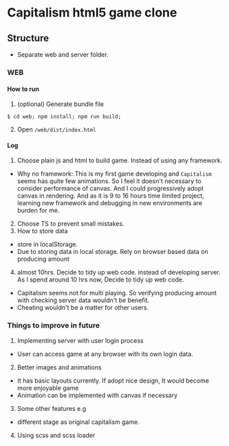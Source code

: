 # Capitalism html5 game clone

## Structure

- Separate web and server folder.

### WEB

#### How to run
1. (optional) Generate bundle file
```
$ cd web; npm install; npm run build;
```
2. Open `/web/dist/index.html`

#### Log

1. Choose plain js and html to build game. Instead of using any framework.
  - Why no framework: This is my first game developing and `Capitalism` seems has quite few animations. So I feel it doesn't necessary to consider performance of canvas. And I could progressively adopt canvas in rendering. And as it is 9 to 16 hours time limited project, learning new framework and debugging in new environments are burden for me.
2. Choose TS to prevent small mistakes.
3. How to store data
  - store in localStorage.
  - Due to storing data in local storage. Rely on browser based data on producing amount
4. almost 10hrs. Decide to tidy up web code. instead of developing server.
  As I spend around 10 hrs now, Decide to tidy up web code.
  - Capitalism seems not for multi playing. So verifying producing amount with checking server data wouldn't be benefit.
  - Cheating wouldn't be a matter for other users.


### Things to improve in future

1. Implementing server with user login process
  - User can access game at any browser with its own login data.
2. Better images and animations
  - It has basic layouts currently. If adopt nice design, It would become more enjoyable game
  - Animation can be implemented with canvas if necessary
3. Some other features
  e.g
  - different stage as original capitalism game.
4. Using scss and scss loader

